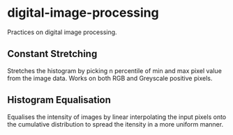 # digital-image-processing
Practices on digital image processing.

## Constant Stretching
Stretches the histogram by picking n percentile of min and max pixel value from the image data. Works on both RGB and Greyscale positive pixels.

## Histogram Equalisation
Equalises the intensity of images by linear interpolating the input pixels onto the cumulative distribution to spread the itensity in a more uniform manner. 
